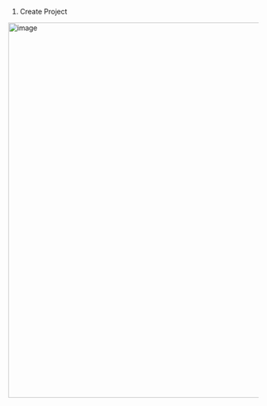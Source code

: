 1. Create Project

<img width="754" alt="image" src="https://github.com/alperaydyn/python1001/assets/7874545/138f5d31-75d2-4bb0-81fd-c6411f4fe0e9">

